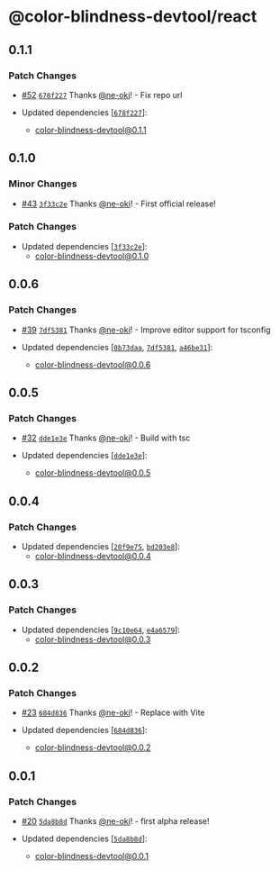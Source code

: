 # @color-blindness-devtool/react

## 0.1.1

### Patch Changes

- [#52](https://github.com/ne-oki/color-blindness-devtool/pull/52) [`678f227`](https://github.com/ne-oki/color-blindness-devtool/commit/678f2270c0551c3d5885a63c1115cb9cde810d70) Thanks [@ne-oki](https://github.com/ne-oki)! - Fix repo url

- Updated dependencies [[`678f227`](https://github.com/ne-oki/color-blindness-devtool/commit/678f2270c0551c3d5885a63c1115cb9cde810d70)]:
  - color-blindness-devtool@0.1.1

## 0.1.0

### Minor Changes

- [#43](https://github.com/ne-oki/color-blindness-devtool/pull/43) [`3f33c2e`](https://github.com/ne-oki/color-blindness-devtool/commit/3f33c2e229a721243a9f521accf57acb16ec3db6) Thanks [@ne-oki](https://github.com/ne-oki)! - First official release!

### Patch Changes

- Updated dependencies [[`3f33c2e`](https://github.com/ne-oki/color-blindness-devtool/commit/3f33c2e229a721243a9f521accf57acb16ec3db6)]:
  - color-blindness-devtool@0.1.0

## 0.0.6

### Patch Changes

- [#39](https://github.com/ne-oki/color-blindness-devtool/pull/39) [`7df5381`](https://github.com/ne-oki/color-blindness-devtool/commit/7df5381be89b2875c68cf9d56c5be8b0d9463fe1) Thanks [@ne-oki](https://github.com/ne-oki)! - Improve editor support for tsconfig

- Updated dependencies [[`0b73daa`](https://github.com/ne-oki/color-blindness-devtool/commit/0b73daade770d6755bddd6cef0035cee937eca5d), [`7df5381`](https://github.com/ne-oki/color-blindness-devtool/commit/7df5381be89b2875c68cf9d56c5be8b0d9463fe1), [`a46be31`](https://github.com/ne-oki/color-blindness-devtool/commit/a46be31a5f135aed2cb7b91b397b8964cb2cf11f)]:
  - color-blindness-devtool@0.0.6

## 0.0.5

### Patch Changes

- [#32](https://github.com/ne-oki/color-blindness-devtool/pull/32) [`dde1e3e`](https://github.com/ne-oki/color-blindness-devtool/commit/dde1e3e5279c9513f2e65949733a749cc2755175) Thanks [@ne-oki](https://github.com/ne-oki)! - Build with tsc

- Updated dependencies [[`dde1e3e`](https://github.com/ne-oki/color-blindness-devtool/commit/dde1e3e5279c9513f2e65949733a749cc2755175)]:
  - color-blindness-devtool@0.0.5

## 0.0.4

### Patch Changes

- Updated dependencies [[`20f9e75`](https://github.com/ne-oki/color-blindness-devtool/commit/20f9e7542f04bc3606cc7b2a5b4c8020f568409c), [`bd203e8`](https://github.com/ne-oki/color-blindness-devtool/commit/bd203e8167ed5ffb9106add1f85a1f60332250c5)]:
  - color-blindness-devtool@0.0.4

## 0.0.3

### Patch Changes

- Updated dependencies [[`9c10e64`](https://github.com/ne-oki/color-blindness-devtool/commit/9c10e647026fbc61facd993197cfd7b182d3743d), [`e4a6579`](https://github.com/ne-oki/color-blindness-devtool/commit/e4a657931463cee451f8cf626232c5dc3cc9b3d6)]:
  - color-blindness-devtool@0.0.3

## 0.0.2

### Patch Changes

- [#23](https://github.com/ne-oki/color-blindness-devtool/pull/23) [`684d836`](https://github.com/ne-oki/color-blindness-devtool/commit/684d83665e3c231f71eba53b2bb8c1cd96fe3298) Thanks [@ne-oki](https://github.com/ne-oki)! - Replace with Vite

- Updated dependencies [[`684d836`](https://github.com/ne-oki/color-blindness-devtool/commit/684d83665e3c231f71eba53b2bb8c1cd96fe3298)]:
  - color-blindness-devtool@0.0.2

## 0.0.1

### Patch Changes

- [#20](https://github.com/ne-oki/color-blindness-devtool/pull/20) [`5da8b8d`](https://github.com/ne-oki/color-blindness-devtool/commit/5da8b8d4417368911064e857dfcad3eb33928ae0) Thanks [@ne-oki](https://github.com/ne-oki)! - first alpha release!

- Updated dependencies [[`5da8b8d`](https://github.com/ne-oki/color-blindness-devtool/commit/5da8b8d4417368911064e857dfcad3eb33928ae0)]:
  - color-blindness-devtool@0.0.1
